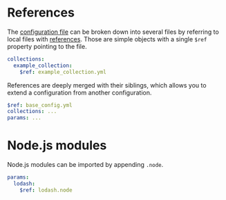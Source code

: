 # References

The [configuration file](configuration.md#configuration-file) can be broken
down into several files by referring to local files with
[references](https://tools.ietf.org/html/draft-pbryan-zyp-json-ref-03).
Those are simple objects with a single `$ref` property pointing to the file.

```yml
collections:
  example_collection:
    $ref: example_collection.yml
```

References are deeply merged with their siblings, which allows you to
extend a configuration from another configuration.

```yml
$ref: base_config.yml
collections: ...
params: ...
```

# Node.js modules

Node.js modules can be imported by appending `.node`.

```yml
params:
  lodash:
    $ref: lodash.node
```
